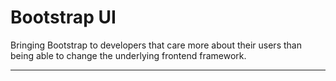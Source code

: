 # Bootstrap UI

Bringing Bootstrap to developers that care more about their users than being
able to change the underlying frontend framework.

---

